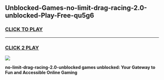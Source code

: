 
## Unblocked-Games-no-limit-drag-racing-2.0-unblocked-Play-Free-qu5g6
<h3>
<a href="https://premium76.site?title=no-limit-drag-racing-2.0-unblocked&ref=18A1">CLICK TO PLAY</a></h3>
<hr>

<h3>
<a href="https://premium76.site?title=no-limit-drag-racing-2.0-unblocked&ref=18A1">CLICK 2 PLAY</a>
  
</h3>

<a href="https://premium76.site?title=no-limit-drag-racing-2.0-unblocked&ref=18A1"><img src="https://clearcache.store/games.png"></a>


**no-limit-drag-racing-2.0-unblocked games unblocked: Your Gateway to Fun and Accessible Online Gaming**
